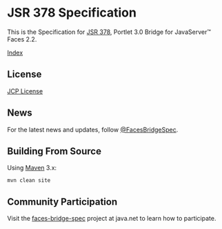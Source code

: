 # JSR 378 Specification

This is the Specification for [JSR 378](https://www.jcp.org/en/jsr/detail?id=378), Portlet 3.0 Bridge for
JavaServer&trade; Faces 2.2.

[Index](src/site/markdown/index.md)

## License

[JCP License](LICENSE.txt)

## News

For the latest news and updates, follow [@FacesBridgeSpec](https://twitter.com/FacesBridgeSpec).

## Building From Source

Using [Maven](https://maven.apache.org/) 3.x:

    mvn clean site

## Community Participation

Visit the [faces-bridge-spec](https://java.net/projects/faces-bridge-spec) project at java.net to learn how to
participate.